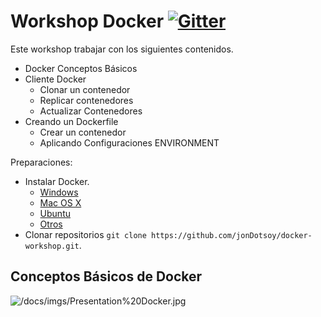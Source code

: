 Workshop Docker [![Gitter](https://badges.gitter.im/Join%20Chat.svg)](https://gitter.im/jonDotsoy/docker-workshop?utm_source=badge&utm_medium=badge&utm_campaign=pr-badge&utm_content=body_badge)
===============


Este workshop trabajar con los siguientes contenidos.

  - Docker Conceptos Básicos
  - Cliente Docker
    - Clonar un contenedor
    - Replicar contenedores
    - Actualizar Contenedores
  - Creando un Dockerfile
    - Crear un contenedor
    - Aplicando Configuraciones ENVIRONMENT


Preparaciones:

  - Instalar Docker.
    - [Windows](https://docs.docker.com/installation/windows/)
    - [Mac OS X](https://docs.docker.com/installation/mac/)
    - [Ubuntu](https://docs.docker.com/installation/ubuntulinux/)
    - [Otros](https://docs.docker.com/installation/)
  - Clonar repositorios `git clone https://github.com/jonDotsoy/docker-workshop.git`.



Conceptos Básicos de Docker 
---------------------------

![/docs/imgs/Presentation%20Docker.jpg](https://goo.gl/LBfC3N)

